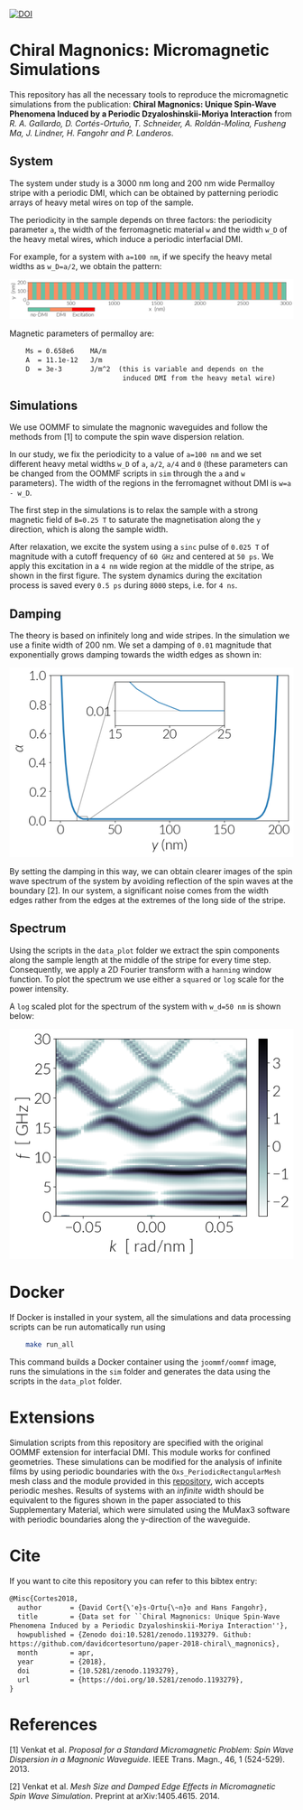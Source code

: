 [![DOI](https://zenodo.org/badge/DOI/10.5281/zenodo.1193279.svg)](https://doi.org/10.5281/zenodo.1193279)

# Chiral Magnonics: Micromagnetic Simulations

This repository has all the necessary tools to reproduce the micromagnetic
simulations from the publication: **Chiral Magnonics: Unique Spin-Wave
Phenomena Induced by a Periodic Dzyaloshinskii-Moriya Interaction** from *R. A.
Gallardo, D. Cortés-Ortuño, T. Schneider, A. Roldán-Molina, Fusheng Ma, J.
Lindner, H. Fangohr and P. Landeros*.

## System

The system under study is a 3000 nm long and 200 nm wide Permalloy stripe with
a periodic DMI, which can be obtained by patterning periodic arrays of heavy
metal wires on top of the sample.

The periodicity in the sample depends on three factors: the periodicity
parameter `a`, the width of the ferromagnetic material `w` and the width `w_D`
of the heavy metal wires, which induce a periodic interfacial DMI.

For example, for a system with `a=100 nm`, if we specify the heavy metal widths
as `w_D=a/2`, we obtain the pattern:

![](images/simulation_system_a100nm_w50nm.png)

Magnetic parameters of permalloy are:

```
    Ms = 0.658e6    MA/m
    A  = 11.1e-12   J/m
    D  = 3e-3       J/m^2  (this is variable and depends on the
                            induced DMI from the heavy metal wire)
```

## Simulations

We use OOMMF to simulate the magnonic waveguides and follow the methods from
[1] to compute the spin wave dispersion relation.

In our study, we fix the periodicity to a value of `a=100 nm` and we set
different heavy metal widths `w_D` of `a`, `a/2`, `a/4` and `0` (these
parameters can be changed from the OOMMF scripts in `sim` through the
`a` and `w` parameters). The width of the regions in the ferromagnet
without DMI is `w=a - w_D`.

The first step in the simulations is to relax the sample with a strong magnetic
field of `B=0.25 T` to saturate the magnetisation along the `y` direction,
which is along the sample width.

After relaxation, we excite the system using a `sinc` pulse of `0.025 T` of
magnitude with a cutoff frequency of `60 GHz` and centered at `50 ps`. We apply
this excitation in a `4 nm` wide region at the middle of the stripe, as shown
in the first figure. The system dynamics during the excitation process
is saved every `0.5 ps` during `8000` steps, i.e. for `4 ns`.


## Damping

The theory is based on infinitely long and wide stripes. In the simulation we
use a finite width of 200 nm. We set a damping of `0.01` magnitude that
exponentially grows damping towards the width edges as shown in:

![](images/exponential_damping_along_width.png)

By setting the damping in this way, we can obtain clearer images of the
spin wave spectrum of the system by avoiding reflection of the spin
waves at the boundary [2]. In our system, a significant noise comes from the
width edges rather from the edges at the extremes of the long side of
the stripe.

## Spectrum

Using the scripts in the `data_plot` folder we extract the spin components
along the sample length at the middle of the stripe for every time step.
Consequently, we apply a 2D Fourier transform with a `hanning` window function.
To plot the spectrum we use either a `squared` or `log` scale for the power
intensity.

A `log` scaled plot for the spectrum of the system with `w_d=50 nm` is shown
below:

![](images/spectra_w50_log10.png)


# Docker

If Docker is installed in your system, all the simulations and data processing 
scripts can be run automatically run using

```bash
    make run_all
```

This command builds a Docker container using the `joommf/oommf` image,
runs the simulations in the `sim` folder and generates the data using
the scripts in the `data_plot` folder.

# Extensions

Simulation scripts from this repository are specified with the original OOMMF extension for interfacial DMI. This module works for confined geometries. These simulations can be modified for the analysis of infinite films by using periodic boundaries with the `Oxs_PeriodicRectangularMesh` mesh class and the module provided in this [repository](https://github.com/joommf/oommf-extension-dmi-cnv), wich accepts periodic meshes. Results of systems with an *infinite* width should be equivalent to the figures shown in the paper associated to this Supplementary Material, which were simulated using the MuMax3 software with periodic boundaries along the y-direction of the waveguide.

# Cite

If you want to cite this repository you can refer to this bibtex entry:

```
@Misc{Cortes2018,
  author       = {David Cort{\'e}s-Ortu{\~n}o and Hans Fangohr},
  title        = {Data set for ``Chiral Magnonics: Unique Spin-Wave Phenomena Induced by a Periodic Dzyaloshinskii-Moriya Interaction''},
  howpublished = {Zenodo doi:10.5281/zenodo.1193279. Github: https://github.com/davidcortesortuno/paper-2018-chiral\_magnonics},
  month        = apr,
  year         = {2018},
  doi          = {10.5281/zenodo.1193279},
  url          = {https://doi.org/10.5281/zenodo.1193279},
}

```

# References

[1] Venkat et al. *Proposal for a Standard Micromagnetic Problem: Spin Wave
Dispersion in a Magnonic Waveguide*. IEEE Trans. Magn., 46, 1 (524-529). 2013.

[2] Venkat et al. *Mesh Size and Damped Edge Effects in Micromagnetic Spin Wave
Simulation*. Preprint at arXiv:1405.4615. 2014.
